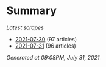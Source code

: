 # Summary
*Latest scrapes*
* [2021-07-30](https://github.com/nuuuwan/news_lk/blob/data/news_lk.2021-07-30.json) (97 articles)
* [2021-07-31](https://github.com/nuuuwan/news_lk/blob/data/news_lk.2021-07-31.json) (96 articles)

*Generated at 09:08PM, July 31, 2021*